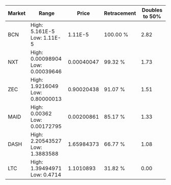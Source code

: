| Market | Range | Price| Retracement | Doubles to 50% |
| --- | --- | --- | --- | --- |
| BCN | High: 5.161E-5<br />Low: 1.11E-5 | 1.11E-5 | 100.00 % | 2.82 |
| NXT | High: 0.00098904<br />Low: 0.00039646 | 0.00040047 | 99.32 % | 1.73 |
| ZEC | High: 1.9216049<br />Low: 0.80000013 | 0.90020438 | 91.07 % | 1.51 |
| MAID | High: 0.00362<br />Low: 0.00172795 | 0.00200861 | 85.17 % | 1.33 |
| DASH | High: 2.20543527<br />Low: 1.3883588 | 1.65984373 | 66.77 % | 1.08 |
| LTC | High: 1.39494971<br />Low: 0.4714 | 1.1010893 | 31.82 % | 0.00 |
